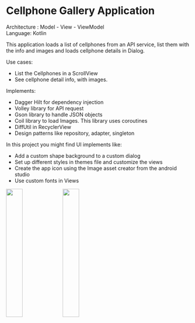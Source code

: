# Cellphone Gallery Application
<p> Architecture : Model - View - ViewModel  <br>
Language: Kotlin<br>

<p>This application loads a list of cellphones from an API service, list them with the info and images and loads cellphone details in Dialog.</p>
Use cases:
<ul>
<li>List the Cellphones in a ScrollView</li>
<li>See cellphone detail info, with images.</li>
</ul>

Implements:<br></p>
<ul>
<li>Dagger Hilt for dependency injection</li>
<li>Volley library for API request</li>
<li>Gson library to handle JSON objects</li>
<li>Coil library to load Images. This library uses coroutines</li>
<li>DiffUtil in RecyclerView</li>
<li>Design patterns like repository, adapter, singleton</li>
</ul>

<p> In this project you might find UI implements like:<p>
<ul>
<li>Add a custom shape background to a custom dialog</li>
<li>Set up different styles in themes file and customize the views</li>
<li>Create the app icon using the  Image asset creator from the android studio</li>
<li>Use custom fonts in Views</li>
</ul>

<img src="https://user-images.githubusercontent.com/100162759/167012377-ff1a2561-2cfa-42a8-8c60-0de20f7870c8.png" width=30% height=30%>
<img src="https://user-images.githubusercontent.com/100162759/167012385-663ea53b-10f5-4447-b232-8c2c961fe91e.png" width=30% height=30%>

